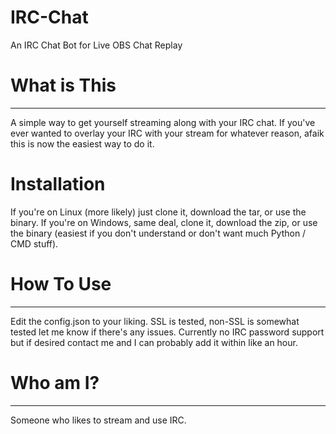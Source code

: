 # IRC-Chat
An IRC Chat Bot for Live OBS Chat Replay

# What is This 
---------------
A simple way to get yourself streaming along with your IRC chat. If you've ever wanted to overlay your IRC with your stream for whatever reason, afaik this is now the easiest way to do it.

# Installation
If you're on Linux (more likely) just clone it, download the tar, or use the binary.
If you're on Windows, same deal, clone it, download the zip, or use the binary (easiest if you don't understand or don't want much Python / CMD stuff).

# How To Use
--------------
Edit the config.json to your liking. SSL is tested, non-SSL is somewhat tested let me know if there's any issues. Currently no IRC password support but if desired contact me and I can probably add it within like an hour.

# Who am I?
-------------
Someone who likes to stream and use IRC.